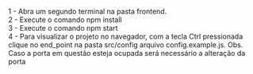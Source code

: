 <!-- Execução do frontend -->

1 - Abra um segundo terminal na pasta frontend. <br>
2 - Execute o comando npm install <br>
3 - Execute o comando npm start <br>
4 - Para visualizar o projeto no navegador, com a tecla Ctrl pressionada clique no end_point na pasta src/config arquivo config.example.js.
Obs. Caso a porta em questão esteja ocupada será necessário a alteração da porta
